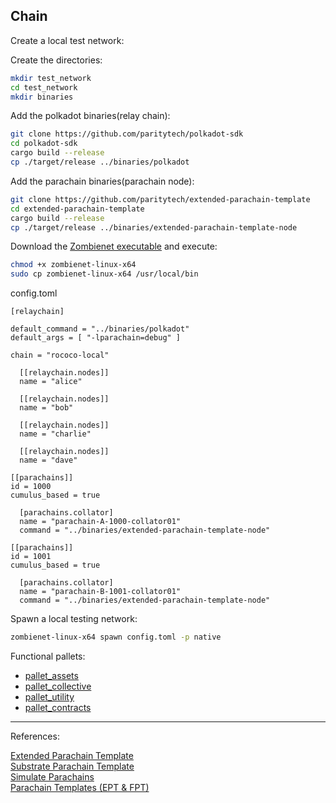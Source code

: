 ## Chain

Create a local test network:

Create the directories:
```bash
mkdir test_network
cd test_network
mkdir binaries
```

Add the polkadot binaries(relay chain):

```bash
git clone https://github.com/paritytech/polkadot-sdk
cd polkadot-sdk
cargo build --release
cp ./target/release ../binaries/polkadot
```

Add the parachain binaries(parachain node):

```bash
git clone https://github.com/paritytech/extended-parachain-template
cd extended-parachain-template
cargo build --release
cp ./target/release ../binaries/extended-parachain-template-node
```

Download the [Zombienet executable](https://github.com/paritytech/zombienet/releases) and execute:

```bash
chmod +x zombienet-linux-x64
sudo cp zombienet-linux-x64 /usr/local/bin
```

config.toml

```text
[relaychain]

default_command = "../binaries/polkadot"
default_args = [ "-lparachain=debug" ]

chain = "rococo-local"

  [[relaychain.nodes]]
  name = "alice"

  [[relaychain.nodes]]
  name = "bob"

  [[relaychain.nodes]]
  name = "charlie"

  [[relaychain.nodes]]
  name = "dave"

[[parachains]]
id = 1000
cumulus_based = true

  [parachains.collator]
  name = "parachain-A-1000-collator01"
  command = "../binaries/extended-parachain-template-node"

[[parachains]]
id = 1001
cumulus_based = true

  [parachains.collator]
  name = "parachain-B-1001-collator01"
  command = "../binaries/extended-parachain-template-node"
```

Spawn a local testing network:

```bash
zombienet-linux-x64 spawn config.toml -p native
```

Functional pallets:

 - [pallet_assets](https://paritytech.github.io/substrate/master/pallet_assets/index.html)
 - [pallet_collective](https://paritytech.github.io/substrate/master/pallet_collective/index.html)
 - [pallet_utility](https://paritytech.github.io/substrate/master/pallet_utility/index.html)
 - [pallet_contracts](https://paritytech.github.io/polkadot-sdk/master/pallet_contracts/index.html)

<hr>
References:<br>

[Extended Parachain Template](https://github.com/paritytech/extended-parachain-template/)<br>
[Substrate Parachain Template](https://github.com/substrate-developer-hub/substrate-parachain-template)<br>
[Simulate Parachains](https://docs.substrate.io/test/simulate-parachains/)<br>
[Parachain Templates (EPT & FPT)](https://www.youtube.com/watch?v=zZvR1ii8X30)<br>
